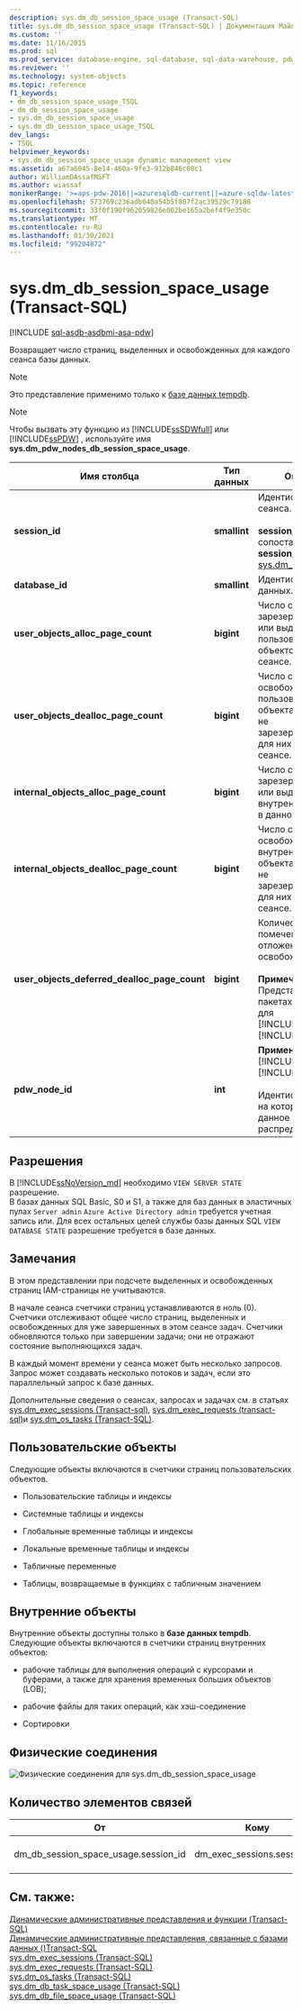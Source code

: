 ```yaml
---
description: sys.dm_db_session_space_usage (Transact-SQL)
title: sys.dm_db_session_space_usage (Transact-SQL) | Документация Майкрософт
ms.custom: ''
ms.date: 11/16/2015
ms.prod: sql
ms.prod_service: database-engine, sql-database, sql-data-warehouse, pdw
ms.reviewer: ''
ms.technology: system-objects
ms.topic: reference
f1_keywords:
- dm_db_session_space_usage_TSQL
- dm_db_session_space_usage
- sys.dm_db_session_space_usage
- sys.dm_db_session_space_usage_TSQL
dev_langs:
- TSQL
helpviewer_keywords:
- sys.dm_db_session_space_usage dynamic management view
ms.assetid: a67a6045-8e14-460a-9fe3-912b846c08c1
author: WilliamDAssafMSFT
ms.author: wiassaf
monikerRange: '>=aps-pdw-2016||=azuresqldb-current||=azure-sqldw-latest||>=sql-server-2016||>=sql-server-linux-2017||=azuresqldb-mi-current'
ms.openlocfilehash: 573769c236adb040a54b5f807f2ac39529c79188
ms.sourcegitcommit: 33f0f190f962059826e002be165a2bef4f9e350c
ms.translationtype: MT
ms.contentlocale: ru-RU
ms.lasthandoff: 01/30/2021
ms.locfileid: "99204872"
---
```

# <a name="sysdm_db_session_space_usage-transact-sql"></a>sys.dm_db_session_space_usage (Transact-SQL)
[!INCLUDE [sql-asdb-asdbmi-asa-pdw](../../includes/applies-to-version/sql-asdb-asdbmi-asa-pdw.md)]

  Возвращает число страниц, выделенных и освобожденных для каждого сеанса базы данных.  
  
> [!NOTE]  
>  Это представление применимо только к [базе данных tempdb](../../relational-databases/databases/tempdb-database.md).  
  
> [!NOTE]  
>  Чтобы вызвать эту функцию из [!INCLUDE[ssSDWfull](../../includes/sssdwfull-md.md)] или [!INCLUDE[ssPDW](../../includes/sspdw-md.md)] , используйте имя **sys.dm_pdw_nodes_db_session_space_usage**.  
  
|Имя столбца|Тип данных|Описание|  
|-----------------|---------------|-----------------|  
|**session_id**|**smallint**|Идентификатор сеанса.<br /><br /> **session_id** сопоставляется **session_id** в [sys.dm_exec_sessions](../../relational-databases/system-dynamic-management-views/sys-dm-exec-sessions-transact-sql.md).|  
|**database_id**|**smallint**|Идентификатор базы данных.|  
|**user_objects_alloc_page_count**|**bigint**|Число страниц, зарезервированных или выделенных для пользовательских объектов в данном сеансе.|  
|**user_objects_dealloc_page_count**|**bigint**|Число страниц, освобожденных пользовательскими объектами или более не зарезервированных для них в данном сеансе.|  
|**internal_objects_alloc_page_count**|**bigint**|Число страниц, зарезервированных или выделенных для внутренних объектов в данном сеансе.|  
|**internal_objects_dealloc_page_count**|**bigint**|Число страниц, освобожденных внутренними объектами или более не зарезервированных для них в данном сеансе.|  
|**user_objects_deferred_dealloc_page_count**|**bigint**|Количество страниц, помеченных для отложенного освобождения.<br /><br /> **Примечание.** Представлено в пакетах обновления для [!INCLUDE[ssSQL11](../../includes/sssql11-md.md)] и [!INCLUDE[ssSQL14](../../includes/sssql14-md.md)] .|  
|**pdw_node_id**|**int**|**Применимо к**: [!INCLUDE[ssSDWfull](../../includes/sssdwfull-md.md)] , [!INCLUDE[ssPDW](../../includes/sspdw-md.md)]<br /><br /> Идентификатор узла, на котором находится данное распределение.|  
  
## <a name="permissions"></a>Разрешения  

В [!INCLUDE[ssNoVersion_md](../../includes/ssnoversion-md.md)] необходимо `VIEW SERVER STATE` разрешение.   
В базах данных SQL Basic, S0 и S1, а также для баз данных в эластичных пулах `Server admin` `Azure Active Directory admin` требуется учетная запись или. Для всех остальных целей службы базы данных SQL `VIEW DATABASE STATE` разрешение требуется в базе данных.   

## <a name="remarks"></a>Замечания  
 В этом представлении при подсчете выделенных и освобожденных страниц IAM-страницы не учитываются.  
  
 В начале сеанса счетчики страниц устанавливаются в ноль (0). Счетчики отслеживают общее число страниц, выделенных и освобожденных для уже завершенных в этом сеансе задач. Счетчики обновляются только при завершении задачи; они не отражают состояние выполняющихся задач.  
  
 В каждый момент времени у сеанса может быть несколько запросов. Запрос может создавать несколько потоков и задач, если это параллельный запрос к базе данных.  
  
 Дополнительные сведения о сеансах, запросах и задачах см. в статьях [sys.dm_exec_sessions &#40;Transact-sql&#41;](../../relational-databases/system-dynamic-management-views/sys-dm-exec-sessions-transact-sql.md), [sys.dm_exec_requests &#40;transact-sql&#41;](../../relational-databases/system-dynamic-management-views/sys-dm-exec-requests-transact-sql.md)и [sys.dm_os_tasks &#40;Transact-SQL&#41;](../../relational-databases/system-dynamic-management-views/sys-dm-os-tasks-transact-sql.md).  
  
## <a name="user-objects"></a>Пользовательские объекты  
 Следующие объекты включаются в счетчики страниц пользовательских объектов.  
  
-   Пользовательские таблицы и индексы  
  
-   Системные таблицы и индексы  
  
-   Глобальные временные таблицы и индексы  
  
-   Локальные временные таблицы и индексы  
  
-   Табличные переменные  
  
-   Таблицы, возвращаемые в функциях с табличным значением  
  
## <a name="internal-objects"></a>Внутренние объекты  
 Внутренние объекты доступны только в **базе данных tempdb**. Следующие объекты включаются в счетчики страниц внутренних объектов:  
  
-   рабочие таблицы для выполнения операций с курсорами и буферами, а также для хранения временных больших объектов (LOB);  
  
-   рабочие файлы для таких операций, как хэш-соединение  
  
-   Сортировки  
  
## <a name="physical-joins"></a>Физические соединения  
 ![Физические соединения для sys.dm_db_session_space_usage](../../relational-databases/system-dynamic-management-views/media/join-dm-db-session-space-usage-1.gif "Физические соединения для sys.dm_db_session_space_usage")  
  
## <a name="relationship-cardinalities"></a>Количество элементов связей  
  
|От|Кому|Связь|  
|----------|--------|------------------|  
|dm_db_session_space_usage.session_id|dm_exec_sessions.session_id|"Одна к одной"|  
  
## <a name="see-also"></a>См. также:  
 [Динамические административные представления и функции (Transact-SQL)](~/relational-databases/system-dynamic-management-views/system-dynamic-management-views.md)   
 [Динамические административные представления, связанные с базами данных &#40;&#41;Transact-SQL ](../../relational-databases/system-dynamic-management-views/database-related-dynamic-management-views-transact-sql.md)   
 [sys.dm_exec_sessions (Transact-SQL)](../../relational-databases/system-dynamic-management-views/sys-dm-exec-sessions-transact-sql.md)   
 [sys.dm_exec_requests (Transact-SQL)](../../relational-databases/system-dynamic-management-views/sys-dm-exec-requests-transact-sql.md)   
 [sys.dm_os_tasks &#40;Transact-SQL&#41;](../../relational-databases/system-dynamic-management-views/sys-dm-os-tasks-transact-sql.md)   
 [sys.dm_db_task_space_usage &#40;Transact-SQL&#41;](../../relational-databases/system-dynamic-management-views/sys-dm-db-task-space-usage-transact-sql.md)   
 [sys.dm_db_file_space_usage (Transact-SQL)](../../relational-databases/system-dynamic-management-views/sys-dm-db-file-space-usage-transact-sql.md)  
  
  



